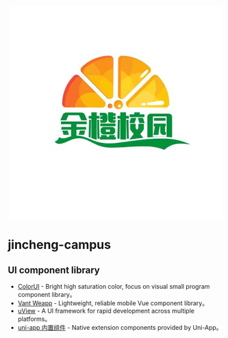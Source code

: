 <div>
    <div align='center'>
        <img src="src/static/images/logo.png" alt="logo">
    </div>
</div>

# jincheng-campus

## UI component library

- [ColorUI](https://github.com/weilanwl/ColorUI) - Bright high saturation color, focus on visual small program component library。
- [Vant Weapp](https://vant-contrib.gitee.io/vant/v2/#/zh-CN) - Lightweight, reliable mobile Vue component library。
- [uView](https://www.uviewui.com/components/intro.html) - A UI framework for rapid development across multiple platforms。
- [uni-app 内置组件](https://uniapp.dcloud.net.cn/component) - Native extension components provided by Uni-App。
